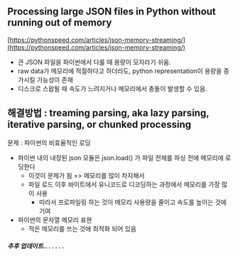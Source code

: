 ## Processing large JSON files in Python without running out of memory

[https://pythonspeed.com/articles/json-memory-streaming/](https://pythonspeed.com/articles/json-memory-streaming/)

- 큰 JSON 파일을 파이썬에서 다룰 때 용량이 모자라기 쉬움.
- raw data가 메모리에 적절하다고 하더라도, python representation이 용량을 증가시킬 가능성이 존재
- 디스크로 스왑될 때 속도가 느려지거나 메모리에서 충돌이 발생할 수 있음.

## 해결방법 : treaming parsing, aka lazy parsing, iterative parsing, or chunked processing

문제 : 파이썬의 비효율적인 로딩

- 파이썬 내의 내장된 json 모듈은 json.load() 가 파일 전체를 파싱 전에 메모리에 로딩한다
    - 이것이 문제가 됨 => 메모리를 많이 차지해서
    - 파일 로드 이후 바이트에서 유니코드로 디코딩하는 과정에서 메모리를 가장 많이 사용
        - 따라서 프로파일링 하는 것이 메모리 사용량을 줄이고 속도를 높이는 것에 기여
- 파이썬의 문자열 메모리 표현
    - 적은 메모리를 쓰는 것에 최적화 되어 있음

##### 추후 업데이트.. . . . . .
